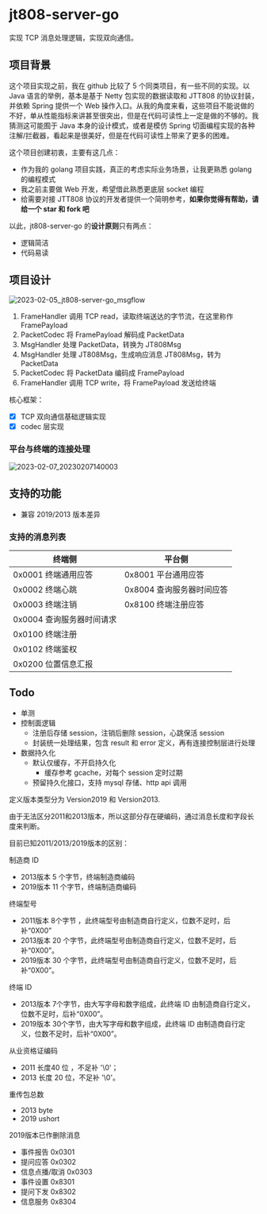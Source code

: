 # jt808-server-go

实现 TCP 消息处理逻辑，实现双向通信。

## 项目背景

这个项目实现之前，我在 github 比较了 5 个同类项目，有一些不同的实现。以 Java 语言的举例，基本是基于 Netty 包实现的数据读取和 JTT808 的协议封装，并依赖 Spring 提供一个 Web 操作入口。从我的角度来看，这些项目不能说做的不好，单从性能指标来讲甚至很突出，但是在代码可读性上一定是做的不够的。我猜测这可能囿于 Java 本身的设计模式，或者是模仿 Spring 切面编程实现的各种注解/拦截器，看起来是很美好，但是在代码可读性上带来了更多的困难。

这个项目创建初衷，主要有这几点：
- 作为我的 golang 项目实践，真正的考虑实际业务场景，让我更熟悉 golang 的编程模式
- 我之前主要做 Web 开发，希望借此熟悉更底层 socket 编程
- 给需要对接 JTT808 协议的开发者提供一个简明参考，**如果你觉得有帮助，请给一个 star 和 fork 吧**

以此，jt808-server-go 的**设计原则**只有两点：
- 逻辑简洁
- 代码易读

## 项目设计

![2023-02-05_jt808-server-go_msgflow](https://ghproxy.com/https://raw.githubusercontent.com/fakeYanss/imgplace/master/2023/2023-02-05_jt808-server-go_msgflow.png)

1. FrameHandler 调用 TCP read，读取终端送达的字节流，在这里称作 FramePayload
2. PacketCodec 将 FramePayload 解码成 PacketData
3. MsgHandler 处理 PacketData，转换为 JT808Msg
4. MsgHandler 处理 JT808Msg，生成响应消息 JT808Msg，转为 PacketData
5. PacketCodec 将 PacketData 编码成 FramePayload
6. FrameHandler 调用 TCP write，将 FramePayload 发送给终端

核心框架：
- [x] TCP 双向通信基础逻辑实现
- [x] codec 层实现

### 平台与终端的连接处理

![2023-02-07_20230207140003](https://ghproxy.com/https://raw.githubusercontent.com/fakeYanss/imgplace/master/2023/2023-02-07_20230207140003.png)

## 支持的功能

  - 兼容 2019/2013 版本差异

### 支持的消息列表
| 终端侧                    | 平台侧                    |
| ------------------------- | ------------------------- |
| 0x0001 终端通用应答       | 0x8001 平台通用应答       |
| 0x0002 终端心跳           | 0x8004 查询服务器时间应答 |
| 0x0003 终端注销           | 0x8100 终端注册应答       |
| 0x0004 查询服务器时间请求 |                           |
| 0x0100 终端注册           |                           |
| 0x0102 终端鉴权           |                           |
| 0x0200 位置信息汇报       |                           |

## Todo

- 单测
- 控制面逻辑
  - 注册后存储 session，注销后删除 session，心跳保活 session
  - 封装统一处理结果，包含 result 和 error 定义，再有连接控制层进行处理
- 数据持久化
  - 默认仅缓存，不开启持久化
    - 缓存参考 gcache，对每个 session 定时过期
  - 预留持久化接口，支持 mysql 存储、http api 调用


定义版本类型分为 Version2019 和 Version2013.

由于无法区分2011和2013版本，所以这部分存在硬编码，通过消息长度和字段长度来判断。

目前已知2011/2013/2019版本的区别：

制造商 ID
- 2013版本 5 个字节，终端制造商编码
- 2019版本 11 个字节，终端制造商编码

终端型号
- 2011版本   8个字节  ，此终端型号由制造商自行定义，位数不足时，后补“0X00”
- 2013版本   20 个字节，此终端型号由制造商自行定义，位数不足时，后补“0X00”。
- 2019版本   30 个字节，此终端型号由制造商自行定义，位数不足时，后补“0X00”。

终端 ID
- 2013版本  7个字节，由大写字母和数字组成，此终端 ID 由制造商自行定义，位数不足时，后补“0X00”。
- 2019版本  30个字节，由大写字母和数字组成，此终端 ID 由制造商自行定义，位数不足时，后补“0X00”。

从业资格证编码 
- 2011 长度40 位 ，不足补 '\0'；
- 2013 长度 20 位，不足补 '\0'。

重传包总数
- 2013 byte
- 2019 ushort

2019版本已作删除消息
- 事件报告 0x0301
- 提问应答 0x0302
- 信息点播/取消 0x0303
- 事件设置 0x8301
- 提问下发 0x8302
- 信息服务 0x8304


